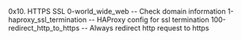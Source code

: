 0x10. HTTPS SSL
0-world_wide_web -- Check domain information
1-haproxy_ssl_termination -- HAProxy config for ssl termination
100-redirect_http_to_https -- Always redirect http request to https

